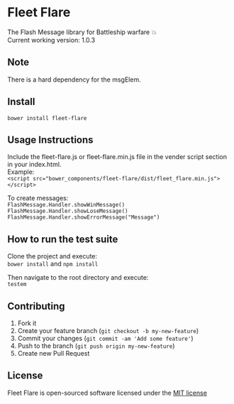 # Fleet Flare
The Flash Message library for Battleship warfare :boom:  
Current working version: 1.0.3
## Note
There is a hard dependency for the msgElem.
## Install
`bower install fleet-flare`
## Usage Instructions
Include the fleet-flare.js or fleet-flare.min.js file in the vender script section in your index.html.  
Example:  
`<script src="bower_components/fleet-flare/dist/fleet_flare.min.js"></script>`

To create messages:  
`FlashMessage.Handler.showWinMessage()`  
`FlashMessage.Handler.showLoseMessage()`  
`FlashMessage.Handler.showErrorMessage("Message")`  
## How to run the test suite
Clone the project and execute:  
`bower install` and `npm install`

Then navigate to the root directory and execute:  
`testem`
## Contributing
1. Fork it
2. Create your feature branch (`git checkout -b my-new-feature`)
3. Commit your changes (`git commit -am 'Add some feature'`)
4. Push to the branch (`git push origin my-new-feature`)
5. Create new Pull Request

## License
Fleet Flare is open-sourced software licensed under the [MIT license](http://opensource.org/licenses/MIT)
